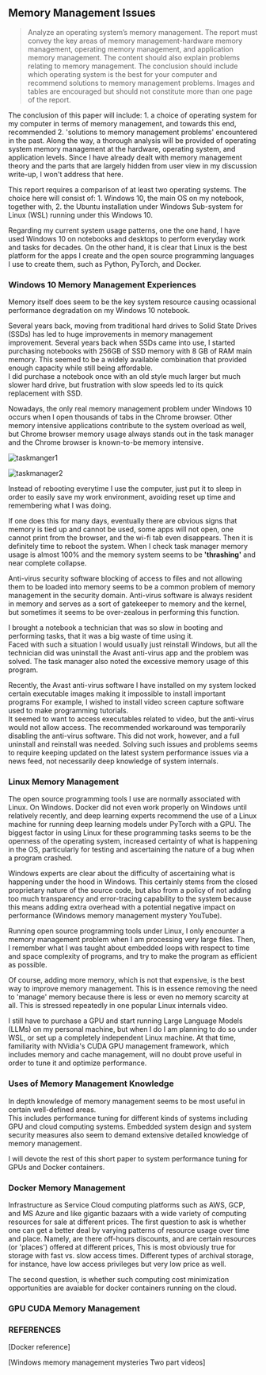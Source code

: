 ## Memory Management Issues

> Analyze an operating system’s memory management. The report must convey the key areas of memory management-hardware memory management, 
operating memory management, and application memory management. The content should also explain problems relating to memory management. 
The conclusion should include which operating system is the best for your computer and recommend solutions to memory management problems. 
Images and tables are encouraged but should not constitute more than one page of the report.

The conclusion of this paper will include: 1. a choice of operating system for my computer in terms of memory management, 
and towards this end, recommended 2. 'solutions to memory management problems' encountered in the past. 
Along the way, a thorough analysis will be provided of operating system memory management at the hardware, operating system, and application levels.
Since I have already dealt with memory management theory and the parts that are largely hidden from user view in my discussion write-up,
I won't address that here. 

This report requires a comparison of at least two operating systems. The choice here will consist of: 1. Windows 10, the main OS on my notebook, together with, 2. the Ubuntu installation under Windows Sub-system for Linux (WSL) running under this Windows 10. 

Regarding my current system usage patterns, one the one hand, I have used Windows 10 on notebooks and desktops to perform everyday work and tasks for decades. 
On the other hand, it is clear that Linux is the best platform for the apps I create and the open source programming languages I use to create them, such as Python, PyTorch, and Docker.  

### Windows 10 Memory Management Experiences 

Memory itself does seem to be the key system resource causing 
ocassional performance degradation on my Windows 10 notebook. 

Several years back, moving from traditional hard drives to Solid State Drives (SSDs) 
has led to huge improvements in memory management improvement. 
Several years back when SSDs came into use, 
I started purchasing notebooks with 256GB of SSD memory with 8 GB of RAM main memory.
This seemed to be a widely available combination
that provided enough capacity while still being affordable.   
I did purchase a notebook once  with an old style much larger 
but much slower hard drive, but frustration with slow speeds 
led to its quick replacement with SSD. 

Nowadays, the only real memory management problem under Windows 10 occurs 
when I open thousands of tabs in the  Chrome browser.
Other memory intensive applications contribute to the system overload as well,
but Chrome browser memory usage always stands out in the task manager 
and the Chrome browser is known-to-be memory intensive. 

![taskmanger1](https://user-images.githubusercontent.com/68504324/233879364-c9cf236d-fb90-4c2c-852c-2fe1f6ac8de6.jpg)

![taskmanager2](https://user-images.githubusercontent.com/68504324/233879377-4b63fad3-10e9-4244-9c5f-a680d18e0ed8.jpg)

Instead of rebooting everytime I use the computer, just put it to sleep in order to easily 
save my work environment, avoiding reset up time and remembering what I was doing. 

If one does this for many days, eventually there are obvious signs that memory is tied up 
and cannot be used, some apps will not open, one cannot print from the browser, and the wi-fi tab even disappears. 
Then it is definitely time to reboot the system. When I check task manager memory usage is almost 100% 
and the memory system seems to be **'thrashing'** and near complete collapse. 

Anti-virus security software blocking of access to files and not allowing them to be loaded into memory seems to be a common problem
of memory management in the security domain. 
Anti-virus software is always resident in memory and serves as a sort of gatekeeper to memory and the kernel,
but sometimes it seems to be over-zealous in performing this function. 

I brought a notebook a technician that was so slow in booting and performing
tasks, that it was a big waste of time using it.   
Faced with such a situation I would usually just reinstall Windows, but all the technician 
did was uninstall the Avast anti-virus app and the problem was solved. 
The task manager also noted the excessive memory usage of this program. 

Recently, the Avast anti-virus 
software I have installed on my system locked certain executable images making it 
impossible to install important programs
For example, I wished to install video screen capture software used to 
make programming tutorials.  
It seemed to want to access executables related to video, but the anti-virus would not allow access.
The recommended workaround was temporarily disabling the anti-virus software.
This did not work, however, and a full uninstall and reinstall was needed. 
Solving such issues and problems seems to require keeping updated 
on the latest system performance issues via a news feed, 
not necessarily deep knowledge of system internals.

### Linux Memory Management 

The open source programming tools I use are normally associated with Linux. On Windows. Docker did not even work properly on Windows until relatively recently, and deep learning experts recommend the use of a Linux machine for running deep learning models under PyTorch with a GPU. The biggest factor in using Linux for these programming tasks seems to be the openness of the operating system, increased certainty of what is happening in the OS, particularly for testing and ascertaining the nature of a bug when a program crashed. 

Windows experts are clear about the difficulty of ascertaining what is happening under the hood in Windows. This certainly stems from the closed proprietary nature of the source code, but also from a policy of not adding too much transparency and error-tracing capability to the system because this means adding extra overhead with a potential negative impact on performance (Windows memory management mystery YouTube).

Running open source programming tools under Linux, I only encounter a 
memory management problem when I am processing very large files. 
Then, I remember what I was taught about embedded loops with respect to time and space complexity of programs, and try to make the program as efficient as possible.

Of course, adding more memory, which is not that expensive, is the best way to improve memory management. This is in essence removing the need to 'manage' memory because there is less or even no memory scarcity at all. This is stressed repeatedly in one popular Linux internals video. 

I still have to purchase a GPU and start running Large Language Models (LLMs) on my personal machine, but when I do I am planning to do so under WSL, or set up a completely independent Linux machine. At that time, familiarity with NVidia's CUDA GPU management framework, which includes memory and cache management,  will  no doubt prove useful in order to tune it and optimize performance. 

### Uses of Memory Management Knowledge 

In depth knowledge of memory management seems to be most useful in certain well-defined areas.  
This includes performance tuning for different kinds of systems including GPU and cloud computing systems. 
Embedded system design and system security measures also seem to demand extensive detailed knowledge of memory management. 

I will devote the rest of this short paper to system performance tuning for GPUs and Docker containers. 

### Docker Memory Management

Infrastructure as Service Cloud computing platforms such as AWS, GCP, and MS Azure
and like gigantic bazaars with a wide variety of computing resources 
for sale at different prices. The first question to ask is whether 
one can get a better deal by varying patterns of resource usage 
over time and place. Namely, are there off-hours discounts, 
and are certain resources (or 'places') offered at different prices,
This is most obviously true for storage with fast vs. slow access times. 
Different types of archival storage, for instance, have low access privileges 
but very low price as well. 

The second question, is whether such computing cost
minimization opportunities are avaiable for docker containers running on the cloud. 

### GPU CUDA Memory Management 



### REFERENCES 

[Docker reference]

[Windows memory management mysteries Two part videos]

 

  

  

 



 







